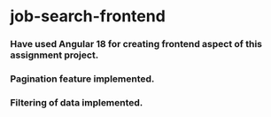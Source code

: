 # job-search-frontend
### Have used Angular 18 for creating frontend aspect of this assignment project.
### Pagination feature implemented.
### Filtering of data implemented.

